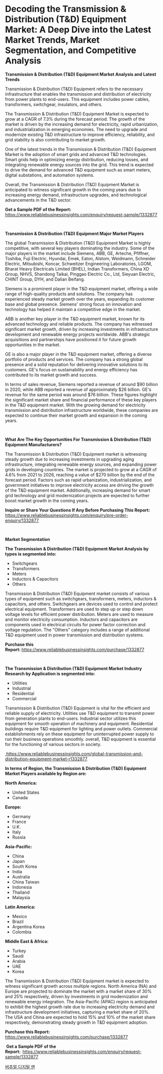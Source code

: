 <p><h1>Decoding the Transmission & Distribution (T&D) Equipment Market: A Deep Dive into the Latest Market Trends, Market Segmentation, and Competitive Analysis</h1></p><p><strong>Transmission & Distribution (T&D) Equipment Market Analysis and Latest Trends</strong></p>
<p><p>Transmission & Distribution (T&D) Equipment refers to the necessary infrastructure that enables the transmission and distribution of electricity from power plants to end-users. This equipment includes power cables, transformers, switchgear, insulators, and others.</p><p>The Transmission & Distribution (T&D) Equipment Market is expected to grow at a CAGR of 7.3% during the forecast period. The growth of the market is driven by the increasing demand for electricity, rapid urbanization, and industrialization in emerging economies. The need to upgrade and modernize existing T&D infrastructure to improve efficiency, reliability, and grid stability is also contributing to market growth.</p><p>One of the latest trends in the Transmission & Distribution (T&D) Equipment Market is the adoption of smart grids and advanced T&D technologies. Smart grids help in optimizing energy distribution, reducing losses, and integrating renewable energy sources into the grid. This trend is expected to drive the demand for advanced T&D equipment such as smart meters, digital substations, and automation systems.</p><p>Overall, the Transmission & Distribution (T&D) Equipment Market is anticipated to witness significant growth in the coming years due to increasing energy demand, infrastructure upgrades, and technological advancements in the T&D sector.</p></p>
<p><strong>Get a Sample PDF of the Report:&nbsp;</strong> <a href="https://www.reliablebusinessinsights.com/enquiry/request-sample/1332877">https://www.reliablebusinessinsights.com/enquiry/request-sample/1332877</a></p>
<p>&nbsp;</p>
<p><strong>Transmission & Distribution (T&D) Equipment Major Market Players</strong></p>
<p><p>The global Transmission & Distribution (T&D) Equipment Market is highly competitive, with several key players dominating the industry. Some of the major players in the market include Siemens, ABB, GE, Arteche, Pfiffner, Toshiba, Fuji Electric, Hyundai, Emek, Eaton, Alstom, Weidmann, Schneider Electric, Mitsubishi, Koncar, Schweitzer Engineering Laboratories, LGOM, Bharat Heavy Electricals Limited (BHEL), Indian Transformers, China XD Group, NHVS, Shandong Taikai, Pinggao Electric Co., Ltd, Sieyuan Electric, CHINT Group, DYH, and Dalian Beifang.</p><p>Siemens is a prominent player in the T&D equipment market, offering a wide range of high-quality products and solutions. The company has experienced steady market growth over the years, expanding its customer base and global presence. Siemens' strong focus on innovation and technology has helped it maintain a competitive edge in the market.</p><p>ABB is another key player in the T&D equipment market, known for its advanced technology and reliable products. The company has witnessed significant market growth, driven by increasing investments in infrastructure development and renewable energy projects worldwide. ABB's strategic acquisitions and partnerships have positioned it for future growth opportunities in the market.</p><p>GE is also a major player in the T&D equipment market, offering a diverse portfolio of products and services. The company has a strong global presence and a solid reputation for delivering innovative solutions to its customers. GE's focus on sustainability and energy efficiency has contributed to its market growth and success.</p><p>In terms of sales revenue, Siemens reported a revenue of around $90 billion in 2020, while ABB reported a revenue of approximately $26 billion. GE's revenue for the same period was around $76 billion. These figures highlight the significant market share and financial performance of these key players in the T&D equipment market. With the growing demand for electricity transmission and distribution infrastructure worldwide, these companies are expected to continue their market growth and expansion in the coming years.</p></p>
<p>&nbsp;</p>
<p><strong>What Are The Key Opportunities For Transmission & Distribution (T&D) Equipment Manufacturers?</strong></p>
<p><p>The Transmission & Distribution (T&D) Equipment market is witnessing steady growth due to increasing investments in upgrading aging infrastructure, integrating renewable energy sources, and expanding power grids in developing countries. The market is projected to grow at a CAGR of 4.6% from 2021 to 2026, reaching a value of $270 billion by the end of the forecast period. Factors such as rapid urbanization, industrialization, and government initiatives to improve electricity access are driving the growth of the T&D equipment market. Additionally, increasing demand for smart grid technology and grid modernization projects are expected to further boost market growth in the coming years.</p></p>
<p><strong>Inquire or Share Your Questions If Any Before Purchasing This Report:</strong> <a href="https://www.reliablebusinessinsights.com/enquiry/pre-order-enquiry/1332877">https://www.reliablebusinessinsights.com/enquiry/pre-order-enquiry/1332877</a></p>
<p>&nbsp;</p>
<p><strong>Market Segmentation</strong></p>
<p><strong>The Transmission & Distribution (T&D) Equipment Market Analysis by types is segmented into:</strong></p>
<p><ul><li>Switchgears</li><li>Transformers</li><li>Meters</li><li>Inductors & Capacitors</li><li>Others</li></ul></p>
<p><p>Transmission & Distribution (T&D) Equipment market consists of various types of equipment such as switchgears, transformers, meters, inductors & capacitors, and others. Switchgears are devices used to control and protect electrical equipment. Transformers are used to step up or step down voltage levels for efficient power distribution. Meters are used to measure and monitor electricity consumption. Inductors and capacitors are components used in electrical circuits for power factor correction and voltage regulation. The "Others" category includes a range of additional T&D equipment used in power transmission and distribution systems.</p></p>
<p><strong>Purchase this Report:&nbsp;</strong><a href="https://www.reliablebusinessinsights.com/purchase/1332877">https://www.reliablebusinessinsights.com/purchase/1332877</a></p>
<p>&nbsp;</p>
<p><strong>The Transmission & Distribution (T&D) Equipment Market Industry Research by Application is segmented into:</strong></p>
<p><ul><li>Utilities</li><li>Industrial</li><li>Residential</li><li>Commercial</li></ul></p>
<p><p>Transmission & Distribution (T&D) Equipment is vital for the efficient and reliable supply of electricity. Utilities use T&D equipment to transmit power from generation plants to end-users. Industrial sector utilizes this equipment for smooth operation of machinery and equipment. Residential buildings require T&D equipment for lighting and power outlets. Commercial establishments rely on these equipment for uninterrupted power supply to run their business operations smoothly. overall, T&D equipment is essential for the functioning of various sectors in society.</p></p>
<p><a href="https://www.reliablebusinessinsights.com/global-transmission-and-distribution-equipment-market-r1332877">&nbsp;https://www.reliablebusinessinsights.com/global-transmission-and-distribution-equipment-market-r1332877</a></p>
<p><strong>In terms of Region, the Transmission & Distribution (T&D) Equipment Market Players available by Region are:</strong></p>
<p>
    <p> <strong> North America: </strong>
        <ul>
            <li>United States</li>
            <li>Canada</li>
        </ul>
        </p> 
    <p> <strong> Europe: </strong>
        <ul>
            <li>Germany</li>
            <li>France</li>
            <li>U.K.</li>
            <li>Italy</li>
            <li>Russia</li>
        </ul>
        </p> 
    <p> <strong> Asia-Pacific: </strong>
        <ul>
            <li>China</li>
            <li>Japan</li>
            <li>South Korea</li>
            <li>India</li>
            <li>Australia</li>
            <li>China Taiwan</li>
            <li>Indonesia</li>
            <li>Thailand</li>
            <li>Malaysia</li>
        </ul>
        </p> 
    <p> <strong> Latin America: </strong>
        <ul>
            <li>Mexico</li>
            <li>Brazil</li>
            <li>Argentina Korea</li>
            <li>Colombia</li>
        </ul>
        </p> 
    <p> <strong> Middle East & Africa: </strong>
        <ul>
            <li>Turkey</li>
            <li>Saudi</li>
            <li>Arabia</li>
            <li>UAE</li>
            <li>Korea</li>
        </ul>
    </p>
    </p>
<p><p>The Transmission & Distribution (T&D) Equipment market is expected to witness significant growth across multiple regions. North America (NA) and Europe are projected to dominate the market with a market share of 30% and 25% respectively, driven by investments in grid modernization and renewable energy integration. The Asia-Pacific (APAC) region is anticipated to exhibit the highest growth rate due to increasing electricity demand and infrastructure development initiatives, capturing a market share of 20%. The USA and China are expected to hold 15% and 10% of the market share respectively, demonstrating steady growth in T&D equipment adoption.</p></p>
<p><strong>Purchase this Report: </strong><a href="https://www.reliablebusinessinsights.com/purchase/1332877">https://www.reliablebusinessinsights.com/purchase/1332877</a></p>
<p>&nbsp;<strong>Get a Sample PDF of the Report:&nbsp;&nbsp;</strong><a href="https://www.reliablebusinessinsights.com/enquiry/request-sample/1332877">https://www.reliablebusinessinsights.com/enquiry/request-sample/1332877</a></p>
<p><strong></strong></p>
<p><p><a href="https://github.com/airdroplover110/Market-Research-Report-List-1/blob/main/675663292556.md">버추얼 디지털 맨</a></p></p>